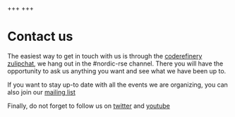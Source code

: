 +++
+++
# Contact us

The easiest way to get in touch with us is through the [coderefinery zulipchat](htttps://coderefinery.zulipchat.com), we hang out in the #nordic-rse channel. There you will have the opportunity to ask us anything you want and see what we have been up to.

If you want to stay up-to date with all the events we are organizing, you can also join our [mailing list](https://forms.gle/qCVVRGXPi3Hq7inW6)

Finally, do not forget to follow us on [twitter](https://twitter.com/nordic_rse?lang=fi) and [youtube](https://www.youtube.com/channel/UC8OyVrmJEuT2lrH7zXoBrhQ)